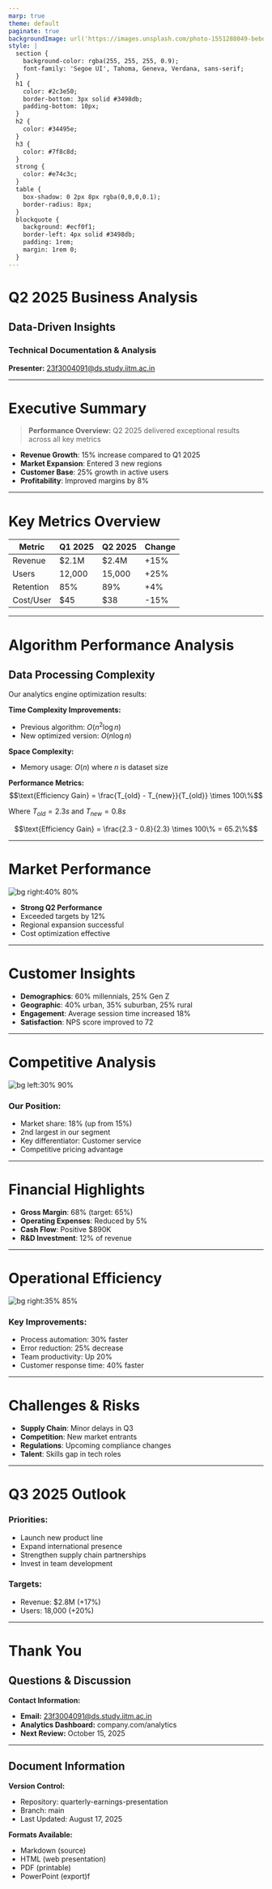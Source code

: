 ```yaml
---
marp: true
theme: default
paginate: true
backgroundImage: url('https://images.unsplash.com/photo-1551288049-bebda4e38f71?ixlib=rb-4.0.3&auto=format&fit=crop&w=1950&q=80')
style: |
  section {
    background-color: rgba(255, 255, 255, 0.9);
    font-family: 'Segoe UI', Tahoma, Geneva, Verdana, sans-serif;
  }
  h1 {
    color: #2c3e50;
    border-bottom: 3px solid #3498db;
    padding-bottom: 10px;
  }
  h2 {
    color: #34495e;
  }
  h3 {
    color: #7f8c8d;
  }
  strong {
    color: #e74c3c;
  }
  table {
    box-shadow: 0 2px 8px rgba(0,0,0,0.1);
    border-radius: 8px;
  }
  blockquote {
    background: #ecf0f1;
    border-left: 4px solid #3498db;
    padding: 1rem;
    margin: 1rem 0;
  }
---
```


<!-- _backgroundImage: url('https://images.unsplash.com/photo-1557804506-669a67965ba0?ixlib=rb-4.0.3&auto=format&fit=crop&w=1974&q=80') -->
<!-- _color: white -->
<!-- _class: lead -->

# Q2 2025 Business Analysis
## Data-Driven Insights

### Technical Documentation & Analysis
**Presenter:** 23f3004091@ds.study.iitm.ac.in

---

<!-- _backgroundImage: url('https://images.unsplash.com/photo-1460925895917-afdab827c52f?ixlib=rb-4.0.3&auto=format&fit=crop&w=2015&q=80') -->
<!-- _class: invert -->

# Executive Summary

> **Performance Overview:** Q2 2025 delivered exceptional results across all key metrics

- **Revenue Growth**: 15% increase compared to Q1 2025
- **Market Expansion**: Entered 3 new regions
- **Customer Base**: 25% growth in active users
- **Profitability**: Improved margins by 8%

---

# Key Metrics Overview

| Metric | Q1 2025 | Q2 2025 | Change |
|--------|---------|---------|--------|
| Revenue | $2.1M | $2.4M | +15% |
| Users | 12,000 | 15,000 | +25% |
| Retention | 85% | 89% | +4% |
| Cost/User | $45 | $38 | -15% |

---

# Algorithm Performance Analysis

## Data Processing Complexity

Our analytics engine optimization results:

**Time Complexity Improvements:**
- Previous algorithm: $O(n^2 \log n)$
- New optimized version: $O(n \log n)$

**Space Complexity:**
- Memory usage: $O(n)$ where $n$ is dataset size

**Performance Metrics:**
$$\text{Efficiency Gain} = \frac{T_{old} - T_{new}}{T_{old}} \times 100\%$$

Where $T_{old} = 2.3s$ and $T_{new} = 0.8s$

$$\text{Efficiency Gain} = \frac{2.3 - 0.8}{2.3} \times 100\% = 65.2\%$$

---

# Market Performance

![bg right:40% 80%](https://via.placeholder.com/400x300/4CAF50/FFFFFF?text=Revenue+Growth+Chart)

- **Strong Q2 Performance**
- Exceeded targets by 12%
- Regional expansion successful
- Cost optimization effective

---

# Customer Insights

- **Demographics**: 60% millennials, 25% Gen Z
- **Geographic**: 40% urban, 35% suburban, 25% rural  
- **Engagement**: Average session time increased 18%
- **Satisfaction**: NPS score improved to 72

---

# Competitive Analysis

![bg left:30% 90%](https://via.placeholder.com/300x200/2196F3/FFFFFF?text=Market+Share)

### Our Position:
- Market share: 18% (up from 15%)
- 2nd largest in our segment
- Key differentiator: Customer service
- Competitive pricing advantage

---

# Financial Highlights

- **Gross Margin**: 68% (target: 65%)
- **Operating Expenses**: Reduced by 5%
- **Cash Flow**: Positive $890K
- **R&D Investment**: 12% of revenue

---

# Operational Efficiency

![bg right:35% 85%](https://via.placeholder.com/350x250/FF9800/FFFFFF?text=Efficiency+Metrics)

### Key Improvements:
- Process automation: 30% faster
- Error reduction: 25% decrease  
- Team productivity: Up 20%
- Customer response time: 40% faster

---

# Challenges & Risks

- **Supply Chain**: Minor delays in Q3
- **Competition**: New market entrants
- **Regulations**: Upcoming compliance changes
- **Talent**: Skills gap in tech roles

---

# Q3 2025 Outlook

### Priorities:
- Launch new product line
- Expand international presence  
- Strengthen supply chain partnerships
- Invest in team development

### Targets:
- Revenue: $2.8M (+17%)
- Users: 18,000 (+20%)

---

<!-- _backgroundImage: url('https://images.unsplash.com/photo-1551288049-bebda4e38f71?ixlib=rb-4.0.3&auto=format&fit=crop&w=1950&q=80') -->
<!-- _class: lead -->

# Thank You
## Questions & Discussion

**Contact Information:**
- **Email:** 23f3004091@ds.study.iitm.ac.in
- **Analytics Dashboard:** company.com/analytics
- **Next Review:** October 15, 2025

---

<!-- _paginate: false -->
<!-- _class: invert -->

## Document Information

**Version Control:**
- Repository: quarterly-earnings-presentation
- Branch: main
- Last Updated: August 17, 2025

**Formats Available:**
- Markdown (source)
- HTML (web presentation)
- PDF (printable)
- PowerPoint (export)f
